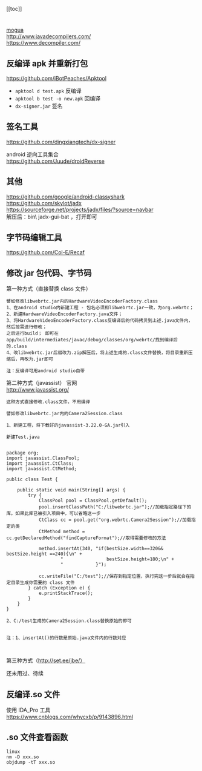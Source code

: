 [[toc]]

#

[mogua](https://mogua.co/)  
<http://www.javadecompilers.com/>  
<https://www.decompiler.com/>

## 反编译 apk 并重新打包

<https://github.com/iBotPeaches/Apktool>

- `apktool d test.apk` 反编译
- `apktool b test -o new.apk` 回编译
- `dx-signer.jar` 签名

## 签名工具

<https://github.com/dingxiangtech/dx-signer>

android 逆向工具集合  
<https://github.com/Juude/droidReverse>

## 其他

<https://github.com/google/android-classyshark>  
<https://github.com/skylot/jadx>  
<https://sourceforge.net/projects/jadx/files/?source=navbar>  
解压后：bin\ jadx-gui-bat ，打开即可

## 字节码编辑工具

https://github.com/Col-E/Recaf

## 修改 jar 包代码、字节码

第一种方式（直接替换 class 文件）

```
譬如修改libwebrtc.jar内的HardwareVideoEncoderFactory.class
1、在android studio内新建工程 - 包名必须和libwebrtc.jar一致，为org.webrtc；
2、新建HardwareVideoEncoderFactory.java文件；
3、将HardwareVideoEncoderFactory.class反编译后的代码拷贝到上述.java文件内，
然后按需进行修改；
之后进行build； 即可在app/build/intermediates/javac/debug/classes/org/webrtc/找到编译后的.class
4、改libwebrtc.jar后缀改为.zip解压后，将上述生成的.class文件替换，将目录重新压缩后，再改为.jar即可

注：反编译可用android studio自带

```

第二种方式（javassist）
官网  
<http://www.javassist.org/>

```
这种方式直接修改.class文件，不用编译

譬如修改libwebrtc.jar内的Camera2Session.class

1、新建工程，将下载好的javassist-3.22.0-GA.jar引入

新建Test.java


package org;
import javassist.ClassPool;
import javassist.CtClass;
import javassist.CtMethod;

public class Test {

    public static void main(String[] args) {
        try {
            ClassPool pool = ClassPool.getDefault();
            pool.insertClassPath("C:/libwebrtc.jar");//加载指定路径下的库。如果此库已被引入项目中，可以省略这一步
            CtClass cc = pool.get("org.webrtc.Camera2Session");//加载指定的类
            CtMethod method = cc.getDeclaredMethod("findCaptureFormat");//取得需要修改的方法

            method.insertAt(340, "if(bestSize.width==320&& bestSize.height ==240){\n" +
                    "                bestSize.height=180;\n" +
                    "            }");

            cc.writeFile("C:/test");//保存到指定位置，执行完这一步后就会在指定目录生成你需要的 class 文件
        } catch (Exception e) {
            e.printStackTrace();
        }
    }
}

2、C:/test生成的Camera2Session.class替换原始的即可


注：1、insertAt()的行数是原始.java文件内的行数对应



```

第三种方式（http://set.ee/jbe/）

还未用过、待续

## 反编译.so 文件

使用 IDA_Pro 工具  
<https://www.cnblogs.com/whycxb/p/9143896.html>

## .so 文件查看函数

```
linux
nm -D xxx.so
objdump -tT xxx.so
```

